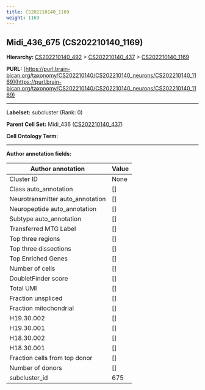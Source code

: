 ```yaml
---
title: CS202210140_1169
weight: 1169
---
```

## Midi_436_675 (CS202210140_1169)
<b>Hierarchy: </b>
[CS202210140_492](../CS202210140_492) >
[CS202210140_437](../CS202210140_437) >
[CS202210140_1169](../CS202210140_1169)

**PURL:** [https://purl.brain-bican.org/taxonomy/CS202210140/CS202210140_neurons/CS202210140_1169](https://purl.brain-bican.org/taxonomy/CS202210140/CS202210140_neurons/CS202210140_1169)

---


**Labelset:** subcluster (Rank: 0)

**Parent Cell Set:** Midi_436 ([CS202210140_437](../CS202210140_437))



**Cell Ontology Term:** 

[MARKER GENES.]: #


---

[TRANSFERRED ANNOTATIONS.]: #


[AUTHOR ANNOTATION FIELDS.]: #


**Author annotation fields:**

| Author annotation | Value |
|-------------------|-------|
|Cluster ID|None|
|Class auto_annotation|[]|
|Neurotransmitter auto_annotation|[]|
|Neuropeptide auto_annotation|[]|
|Subtype auto_annotation|[]|
|Transferred MTG Label|[]|
|Top three regions|[]|
|Top three dissections|[]|
|Top Enriched Genes|[]|
|Number of cells|[]|
|DoubletFinder score|[]|
|Total UMI|[]|
|Fraction unspliced|[]|
|Fraction mitochondrial|[]|
|H19.30.002|[]|
|H19.30.001|[]|
|H18.30.002|[]|
|H18.30.001|[]|
|Fraction cells from top donor|[]|
|Number of donors|[]|
|subcluster_id|675|
